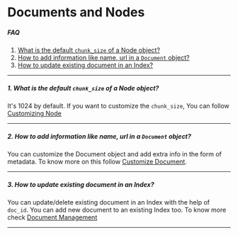 # Documents and Nodes

##### FAQ

1. [What is the default `chunk_size` of a Node object?](#1-what-is-the-default-chunk_size-of-a-node-object)
2. [How to add information like name, url in a `Document` object?](#2-how-to-add-information-like-name-url-in-a-document-object)
3. [How to update existing document in an Index?](#3-how-to-update-existing-document-in-an-index)

---

##### 1. What is the default `chunk_size` of a Node object?

It's 1024 by default. If you want to customize the `chunk_size`, You can follow [Customizing Node](/python/framework/module_guides/loading/node_parsers#customization)

---

##### 2. How to add information like name, url in a `Document` object?

You can customize the Document object and add extra info in the form of metadata. To know more on this follow [Customize Document](/python/framework/module_guides/loading/documents_and_nodes/usage_documents#customizing-documents).

---

##### 3. How to update existing document in an Index?

You can update/delete existing document in an Index with the help of `doc_id`. You can add new document to an existing Index too. To know more check [Document Management](/python/framework/module_guides/indexing/document_management)

---
